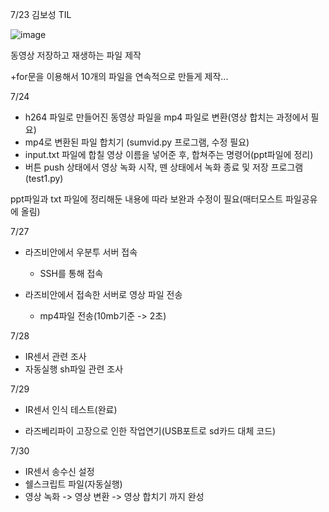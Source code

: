 7/23 김보성 TIL

![image](https://user-images.githubusercontent.com/48462044/88282891-5f9f9780-cd25-11ea-933d-0a731c2045e9.png)

동영상 저장하고 재생하는 파일 제작



+for문을 이용해서 10개의 파일을 연속적으로 만들게 제작...





7/24

- h264 파일로 만들어진 동영상 파일을 mp4 파일로 변환(영상 합치는 과정에서 필요)
- mp4로 변환된 파일 합치기 (sumvid.py 프로그램, 수정 필요)
- input.txt 파일에 합칠 영상 이름을 넣어준 후, 합쳐주는 명령어(ppt파일에 정리)
- 버튼 push 상태에서 영상 녹화 시작, 뗀 상태에서 녹화 종료 및 저장 프로그램(test1.py)



ppt파일과 txt 파일에 정리해둔 내용에 따라 보완과 수정이 필요(매터모스트 파일공유에 올림)





7/27

- 라즈비안에서 우분투 서버 접속
  - SSH를 통해 접속

- 라즈비안에서 접속한 서버로 영상 파일 전송
  - mp4파일 전송(10mb기준 -> 2초)





7/28

- IR센서 관련 조사
- 자동실행 sh파일 관련 조사



7/29

- IR센서 인식 테스트(완료)

- 라즈베리파이 고장으로 인한 작업연기(USB포트로 sd카드 대체 코드)

  

7/30

- IR센서 송수신 설정
- 쉘스크립트 파일(자동실행)
- 영상 녹화 -> 영상 변환 -> 영상 합치기 까지 완성